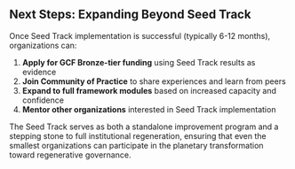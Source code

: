 ## Next Steps: Expanding Beyond Seed Track

Once Seed Track implementation is successful (typically 6-12 months), organizations can:

1. **Apply for GCF Bronze-tier funding** using Seed Track results as evidence
2. **Join Community of Practice** to share experiences and learn from peers
3. **Expand to full framework modules** based on increased capacity and confidence
4. **Mentor other organizations** interested in Seed Track implementation

The Seed Track serves as both a standalone improvement program and a stepping stone to full institutional regeneration, ensuring that even the smallest organizations can participate in the planetary transformation toward regenerative governance.
